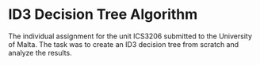 # ID3 Decision Tree Algorithm

The individual assignment for the unit ICS3206 submitted to the University of Malta. The task was to create an ID3 decision tree from scratch and analyze the results.
